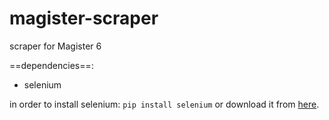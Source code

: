 # magister-scraper
scraper for Magister 6

==dependencies==:
* selenium

in order to install selenium:
`pip install selenium`
or download it from [here](https://pypi.org/project/selenium/).
